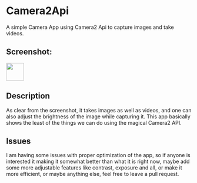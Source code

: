 # Camera2Api
A simple Camera App using Camera2 Api to capture images and take videos.


## Screenshot:
<img src="https://user-images.githubusercontent.com/38986305/41055317-8ef2fd94-69de-11e8-8301-fde487003be3.jpg" width="48">



## Description
As clear from the screenshot, it takes images as well as videos, and one can also adjust the brightness of the image while capturing it. This app basically shows the least of the things we can do using the magical Camera2 API. 


## Issues
I am having some issues with proper optimization of the app, so if anyone is interested it making it somewhat better than what it is right now, maybe add some more adjustable features like contrast, exposure and all, or make it more efficient, or maybe anything else, feel free to leave a pull request.
